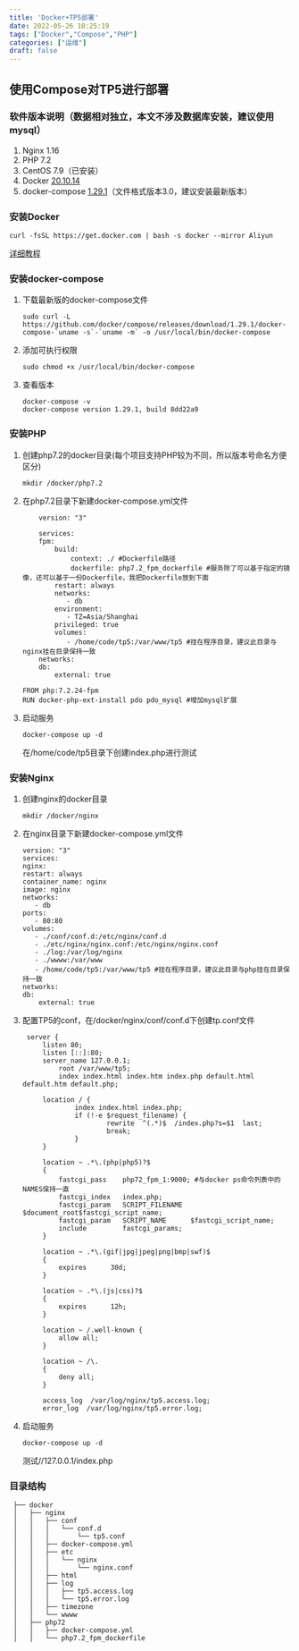 ```yaml
---
title: 'Docker+TP5部署'
date: 2022-05-26 10:25:19
tags: ["Docker","Compose","PHP"]
categories: ["运维"]
draft: false
---
```

## 使用Compose对TP5进行部署

### 软件版本说明（数据相对独立，本文不涉及数据库安装，建议使用mysql）

1. Nginx 1.16
2. PHP 7.2
3. CentOS 7.9（已安装）
4. Docker [20.10.14](https://docs.docker.com/engine/release-notes/)
5. docker-compose [1.29.1](https://docs.docker.com/compose/release-notes/)（文件格式版本3.0，建议安装最新版本）

### 安装Docker

```text
curl -fsSL https://get.docker.com | bash -s docker --mirror Aliyun
```

[详细教程](https://www.runoob.com/docker/centos-docker-install.html)

### 安装docker-compose

1. 下载最新版的docker-compose文件

    ```text
    sudo curl -L https://github.com/docker/compose/releases/download/1.29.1/docker-compose-`uname -s`-`uname -m` -o /usr/local/bin/docker-compose
    ```

2. 添加可执行权限

    ```text
    sudo chmod +x /usr/local/bin/docker-compose
    ```

3. 查看版本

    ```text
    docker-compose -v
    docker-compose version 1.29.1, build 8dd22a9
    ```

### 安装PHP

1. 创建php7.2的docker目录(每个项目支持PHP较为不同，所以版本号命名方便区分)

    ```text
    mkdir /docker/php7.2
    ```

2. 在php7.2目录下新建docker-compose.yml文件

    ```text
        version: "3"

        services:
        fpm:
            build:
                context: ./ #Dockerfile路径
                dockerfile: php7.2_fpm_dockerfile #服务除了可以基于指定的镜像，还可以基于一份Dockerfile，我把Dockerfile放到下面
            restart: always
            networks:
               - db
            environment:
               - TZ=Asia/Shanghai
            privileged: true
            volumes:
               - /home/code/tp5:/var/www/tp5 #挂在程序目录，建议此目录与nginx挂在目录保持一致
        networks:
        db:
            external: true 
    ```

    ```text
    FROM php:7.2.24-fpm
    RUN docker-php-ext-install pdo pdo_mysql #增加mysql扩展
    ```

3. 启动服务

   ```text
   docker-compose up -d 
   ```

   在/home/code/tp5目录下创建index.php进行测试

### 安装Nginx

1. 创建nginx的docker目录

    ```text
    mkdir /docker/nginx
    ```

2. 在nginx目录下新建docker-compose.yml文件

    ```text
    version: "3"
    services:
    nginx:
    restart: always
    container_name: nginx
    image: nginx
    networks:
       - db
    ports:
       - 80:80
    volumes:
       - ./conf/conf.d:/etc/nginx/conf.d
       - ./etc/nginx/nginx.conf:/etc/nginx/nginx.conf
       - ./log:/var/log/nginx
       - ./wwww:/var/www
       - /home/code/tp5:/var/www/tp5 #挂在程序目录，建议此目录与php挂在目录保持一致
    networks:
    db:
        external: true    
    ```

3. 配置TP5的conf，在/docker/nginx/conf/conf.d下创建tp.conf文件

   ```text
    server {
        listen 80;
        listen [::]:80;
        server_name 127.0.0.1;
            root /var/www/tp5;
            index index.html index.htm index.php default.html default.htm default.php;

        location / {
                index index.html index.php;
                if (!-e $request_filename) {
                        rewrite  ^(.*)$  /index.php?s=$1  last;
                        break;
                }
        }

        location ~ .*\.(php|php5)?$
        {
            fastcgi_pass    php72_fpm_1:9000; #与docker ps命令列表中的NAMES保持一直
            fastcgi_index   index.php;
            fastcgi_param   SCRIPT_FILENAME  $document_root$fastcgi_script_name;
            fastcgi_param   SCRIPT_NAME      $fastcgi_script_name;
            include         fastcgi_params;
        }

        location ~ .*\.(gif|jpg|jpeg|png|bmp|swf)$
        {
            expires      30d;
        }

        location ~ .*\.(js|css)?$
        {
            expires      12h;
        }

        location ~ /.well-known {
            allow all;
        }

        location ~ /\.
        {
            deny all;
        }

        access_log  /var/log/nginx/tp5.access.log;
        error_log  /var/log/nginx/tp5.error.log; 
   ```

4. 启动服务

   ```text
   docker-compose up -d 
   ```

   测试//127.0.0.1/index.php

### 目录结构

   ```text
    ├── docker
    │   ├── nginx
    │   │   ├── conf
    │   │   │   └── conf.d
    │   │   │       └── tp5.conf
    │   │   ├── docker-compose.yml
    │   │   ├── etc
    │   │   │   └── nginx
    │   │   │       └── nginx.conf
    │   │   ├── html
    │   │   ├── log
    │   │   │   ├── tp5.access.log
    │   │   │   └── tp5.error.log
    │   │   ├── timezone
    │   │   └── wwww
    │   ├── php72
    │   │   ├── docker-compose.yml
    │   │   └── php7.2_fpm_dockerfile
   ```
